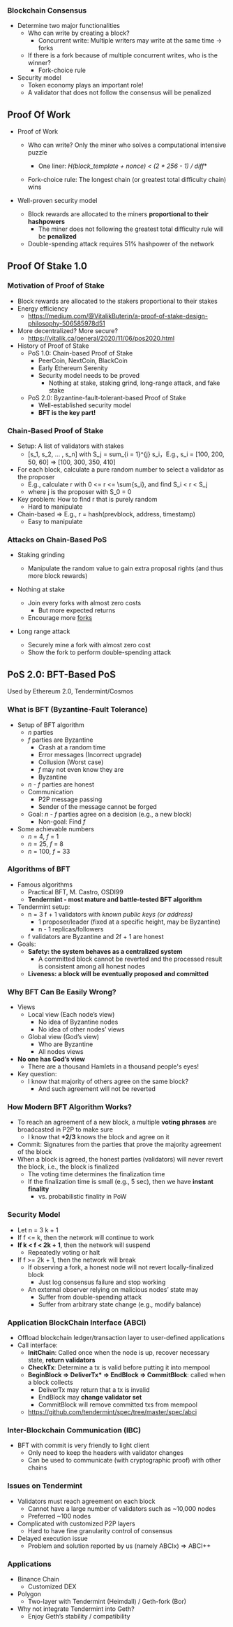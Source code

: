 ### Blockchain Consensus

- Determine two major functionalities
  - Who can write by creating a block?
    - Concurrent write: Multiple writers may write at the same time -> forks
  - If there is a fork because of multiple concurrent writes, who is the winner?
    - Fork-choice rule
- Security model
  - Token economy plays an important role!
  - A validator that does not follow the consensus will be penalized



## Proof Of Work

- Proof of Work

  - Who can write? Only the miner who solves a computational intensive puzzle
    - One liner: **H(block_template + nonce) < (2 \** 256 - 1) / diff**

  - Fork-choice rule: The longest chain (or greatest total difficulty chain) wins

- Well-proven security model

  - Block rewards are allocated to the miners **proportional to their hashpowers**
    - The miner does not following the greatest total difficulty rule will be **penalized**
  - Double-spending attack requires 51% hashpower of the network



## Proof Of Stake 1.0

### Motivation of Proof of Stake

- Block rewards are allocated to the stakers proportional to their stakes
- Energy efficiency
  - https://medium.com/@VitalikButerin/a-proof-of-stake-design-philosophy-506585978d51
- More decentralized? More secure?
  - https://vitalik.ca/general/2020/11/06/pos2020.html
- History of Proof of Stake
  - PoS 1.0: Chain-based Proof of Stake
    - PeerCoin, NextCoin, BlackCoin
    - Early Ethereum Serenity
    - Security model needs to be proved
      - Nothing at stake, staking grind, long-range attack, and fake stake
  - PoS 2.0: Byzantine-fault-tolerant-based Proof of Stake
    - Well-established security model
    - **BFT is the key part!**

### Chain-Based Proof of Stake

- Setup: A list of validators with stakes
  - [s_1, s_2, … , s_n] with S_j = sum_{i = 1}^{j} s_i，E.g., s_i = [100, 200, 50, 60] => [100, 300, 350, 410]
- For each block, calculate a pure random number to select a validator as the proposer
  - E.g., calculate r with 0 <= r <= \sum{s_i}, and find S_i < r < S_j
  - where j is the proposer with S_0 = 0
- Key problem: How to find r that is purely random
  - Hard to manipulate
- Chain-based => E.g., r = hash(prevblock, address, timestamp)
  - Easy to manipulate

### Attacks on Chain-Based PoS

- Staking grinding

  - Manipulate the random value to gain extra proposal rights (and thus more block rewards)

- Nothing at stake

  - Join every forks with almost zero costs
    - But more expected returns
  - Encourage more [forks](https://vitalik.ca/general/2017/12/31/pos_faq.html)

- Long range attack

  - Securely mine a fork with almost zero cost
  - Show the fork to perform double-spending attack

  

## PoS 2.0: BFT-Based PoS

Used by Ethereum 2.0, Tendermint/Cosmos

### What is BFT (Byzantine-Fault Tolerance)

- Setup of BFT algorithm
  - *n* parties
  - *f* parties are Byzantine
    - Crash at a random time
    - Error messages (Incorrect upgrade)
    - Collusion (Worst case)
    - *f* may not even know they are 
    - Byzantine
  - *n - f* parties are honest
  - Communication
    - P2P message passing
    - Sender of the message cannot be forged
  - Goal: *n - f* parties agree on a decision (e.g., a new block)
    - Non-goal: Find *f*
- Some achievable numbers
  - *n* = 4, *f* = 1
  - *n* = 25, *f* = 8
  - *n* = 100, *f* = 33

### Algorithms of BFT

- Famous algorithms
  - Practical BFT, M. Castro, OSDI99
  - **Tendermint - most mature and battle-tested BFT algorithm**
- Tendermint setup:
  - n = 3 f + 1 validators with *known public keys (or address)*
    - 1 proposer/leader (fixed at a specific height, may be Byzantine)
    - n - 1 replicas/followers
  - f validators are Byzantine and 2f + 1 are honest
- Goals:
  - **Safety: the system behaves as a centralized system**
    - A committed block cannot be reverted and the processed result is consistent among all honest nodes
  - **Liveness: a block will be eventually proposed and committed**

### Why BFT Can Be Easily Wrong?

- Views
  - Local view (Each node’s view)
    - No idea of Byzantine nodes
    - No idea of other nodes’ views
  - Global view (God’s view)
    - Who are Byzantine
    - All nodes views
- **No one has God’s view**
  - There are a thousand Hamlets in a thousand people's eyes!
- Key question:
  - I know that majority of others agree on the same block?
    - And such agreement will not be reverted

### How Modern BFT Algorithm Works?

- To reach an agreement of a new block, a multiple **voting phrases** are broadcasted in P2P to make sure
  - I know that **+2/3** knows the block and agree on it
- Commit: Signatures from the parties that prove the majority agreement of the block
- When a block is agreed, the honest parties (validators) will never revert the block, i.e., the block is finalized
  - The voting time determines the finalization time
  - If the finalization time is small (e.g., 5 sec), then we have **instant finality**
    - vs. probabilistic finality in PoW

### Security Model

- Let n = 3 k + 1
- If f <= k, then the network will continue to work
- **If k < f < 2k + 1**, then the network will suspend
  - Repeatedly voting or halt
- If f >= 2k + 1, then the network will break
  - If observing a fork, a honest node will not revert locally-finalized block
    - Just log consensus failure and stop working
  - An external observer relying on malicious nodes’ state may
    - Suffer from double-spending attack
    - Suffer from arbitrary state change (e.g., modify balance)

### Application BlockChain Interface (ABCI)

- Offload blockchain ledger/transaction layer to user-defined applications
- Call interface:
  - **InitChain**: Called once when the node is up, recover necessary state, **return validators**
  - **CheckTx**: Determine a tx is valid before putting it into mempool
  - **BeginBlock => DeliverTx\* => EndBlock => CommitBlock**: called when a block collects
    - DeliverTx may return that a tx is invalid
    - EndBlock may **change validator set**
    - CommitBlock will remove committed txs from mempool
  - https://github.com/tendermint/spec/tree/master/spec/abci

### Inter-Blockchain Communication (IBC)

- BFT with commit is very friendly to light client
  - Only need to keep the headers with validator changes
  - Can be used to communicate (with cryptographic proof) with other chains

### Issues on Tendermint

- Validators must reach agreement on each block	
  - Cannot have a large number of validators such as ~10,000 nodes
  - Preferred ~100 nodes
- Complicated with customized P2P layers
  - Hard to have fine granularity control of consensus
- Delayed execution issue
  - Problem and solution reported by us (namely ABCIx) => ABCI++

### Applications

- Binance Chain
  - Customized DEX
- Polygon
  - Two-layer with Tendermint (Heimdall) / Geth-fork (Bor)
- Why not integrate Tendermint into Geth?
  - Enjoy Geth’s stability / compatibility

